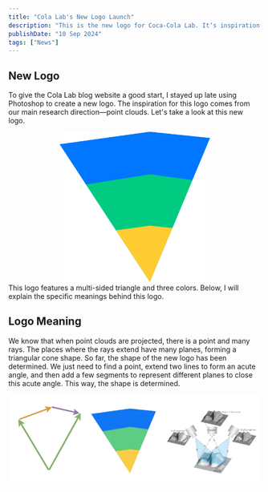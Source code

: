 ```yaml
---
title: "Cola Lab's New Logo Launch"
description: "This is the new logo for Coca-Cola Lab. It‘s inspiration comes from the projection of point clouds, with the three colors representing the dividing planes."
publishDate: "10 Sep 2024"
tags: ["News"]
---
```

## New Logo
To give the Cola Lab blog website a good start, I stayed up late using Photoshop to create a new logo. The inspiration for this logo comes from our main research direction—point clouds. Let's take a look at this new logo.  

<center><img src="https://github.com/Sunhaha520/picx-images-hosting/raw/master/lunwen1/无标题.361iwess9t.webp" alt="NEW LOGO" width="300" height="300"></center>
This logo features a multi-sided triangle and three colors. Below, I will explain the specific meanings behind this logo.    

## Logo Meaning
We know that when point clouds are projected, there is a point and many rays. The places where the rays extend have many planes, forming a triangular cone shape. So far, the shape of the new logo has been determined. We just need to find a point, extend two lines to form an acute angle, and then add a few segments to represent different planes to close this acute angle. This way, the shape is determined.    

![STEP](https://github.com/Sunhaha520/picx-images-hosting/raw/master/lunwen1/截屏2024-09-11_14.52.15-removebg-preview.5tqz6t5if8.webp)